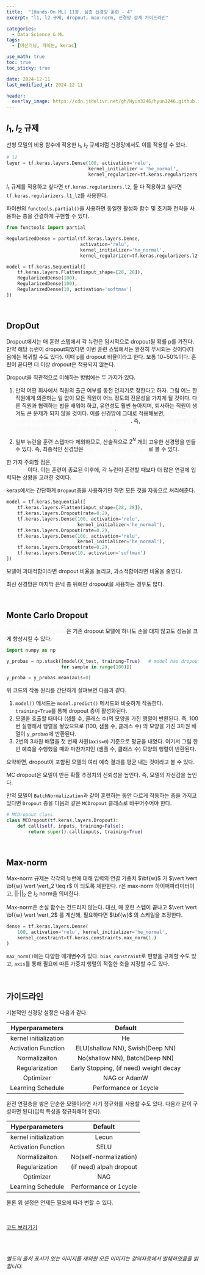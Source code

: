 ```yaml
---
title:  "[Hands-On ML] 11장. 심층 신경망 훈련 - 4"
excerpt: "l1, l2 규제, dropout, max-norm, 신경망 설계 가이드라인"

categories:
  - Data Science & ML
tags:
  - [머신러닝, 파이썬, keras]

use_math: true
toc: true
toc_sticky: true

date: 2024-12-11
last_modified_at: 2024-12-11

header:
  overlay_image: https://cdn.jsdelivr.net/gh/Hyun3246/hyun3246.github.io@master/image/overlay image/Hands-on ML.png
---
```

## $l_1$, $l_2$ 규제
선형 모델의 비용 함수에 적용한 $l_1$, $l_2$ 규제처럼 신경망에서도 이를 적용할 수 있다.

```python
# l2
layer = tf.keras.layers.Dense(100, activation='relu',
                              kernel_initializer = 'he_normal',
                              kernel_regularizer=tf.keras.regularizers.l2(0.01))
```

$l_1$ 규제를 적용하고 싶다면 `tf.keras.regularizers.l2`, 둘 다 적용하고 싶다면 `tf.keras.regularizers.l1_l2`를 사용한다.

파이썬의 `functools.partial()`을 사용하면 동일한 활성화 함수 및 초기화 전략을 사용하는 층을 간결하게 구현할 수 있다.

```python
from functools import partial

RegularizedDense = partial(tf.keras.layers.Dense,
                           activation='relu',
                           kernel_initializer='he_normal',
                           kernel_regularizer=tf.keras.regularizers.l2(0.01))

model = tf.keras.Sequential([
    tf.keras.layers.Flatten(input_shape=[28, 28]),
    RegularizedDense(100),
    RegularizedDense(100),
    RegularizedDense(10, activation='softmax')
])
```

<br/>

## DropOut
Dropout에서는 매 훈련 스텝에서 각 뉴런은 임시적으로 dropout될 확률 p를 가진다. 만약 해당 뉴런이 dropout되었다면 이번 훈련 스텝에서는 완전히 무시되는 것이다(다음에는 복귀할 수도 있다). 이때 p를 dropout 비율이라고 한다. 보통 10~50%이다. 훈련이 끝다면 더 이상 dropout은 적용되지 않는다.

Dropout을 직관적으로 이해하는 방법에는 두 가지가 있다.

1. 만약 어떤 회사에서 직원의 출근 여부를 동전 던지기로 정한다고 하자. 그럼 어느 한 직원에게 의존하는 일 없이 모든 직원이 어느 정도의 전문성을 가지게 될 것이다. 다른 직원과 협력하는 법을 배워야 하고, 유연성도 훨씬 높아지며, 퇴사하는 직원이 생겨도 큰 문제가 되지 않을 것이다. 이를 신경망에 그대로 적용해보면, <span style="color:#F5F5F7">각 뉴런은 스스로가 유용해져야 하고, 다른 뉴런에 의존할 수 없다</span>. 즉, <span style="color:#F5F5F7">입력 값의 작은 변화에 덜 민감해지며 신경망의 일반화 성능이 좋아진다</span>.

2. 일부 뉴런을 훈련 스텝마다 제외하므로, 산술적으로 $2^N$ 개의 고유한 신경망을 만들 수 있다. 즉, 최종적인 신경망은 <span style="color:#F5F5F7">많은 신경망을 앙상블한 결과</span>로 볼 수 있다.

한 가지 주의할 점은, <span style="color:#F5F5F7">훈련하는 동안 각 연결 가중치를 보존 확률(1-p)로 나누어주어야 한다는 점</span>이다. 이는 훈련이 종료된 이후에, 각 뉴런이 훈련할 때보다 더 많은 연결에 입력되는 상황을 고려한 것이다.

keras에서는 간단하게 `Dropout`층을 사용하기만 하면 모든 것을 자동으로 처리해준다.

```python
model = tf.keras.Sequential([
    tf.keras.layers.Flatten(input_shape=[28, 28]),
    tf.keras.layers.Dropout(rate=0.2),
    tf.keras.layers.Dense(100, activation='relu',
                          kernel_initializer='he_normal'),
    tf.keras.layers.Dropout(rate=0.2),
    tf.keras.layers.Dense(100, activation='relu',
                          kernel_initializer='he_normal'),
    tf.keras.layers.Dropout(rate=0.2),
    tf.keras.layers.Dense(10, activation='softmax')
])
```

모델이 과대적합이라면 dropout 비율을 늘리고, 과소적합이라면 비율을 줄인다.

최신 신경망은 마지막 은닉 층 뒤에만 dropout을 사용하는 경우도 많다.

<br/>

## Monte Carlo Dropout
<span style="color:#F5F5F7">몬테 카를로(MC) dropout</span>은 기존 dropout 모델에 하나도 손을 대지 않고도 성능을 크게 향상시킬 수 있다.

```python
import numpy as np

y_probas = np.stack([model(X_test, training=True)   # model has dropout layers
                    for sample in range(100)])

y_proba = y_probas.mean(axis=0)
```

위 코드의 작동 원리를 간단하게 살펴보면 다음과 같다.

1. `model()` 메서드는 `model.predict()` 메서드와 비슷하게 작동한다. `training=True`를 통해 dropout 층이 활성화된다.
2. 모델을 호출할 때마다 (샘플 수, 클래스 수)의 모양을 가진 행렬이 반환된다. 즉, 100번 실행해서 행렬을 쌓았으므로 (100, 샘플 수, 클래스 수) 의 모양을 가진 3차원 배열이 `y_probas`에 반환된다.
3. 2번의 3차원 배열을 첫 번째 차원(`axis=0`) 기준으로 평균을 내었다. 여기서 그럼 한 번 예측을 수행했을 때와 마찬가지인 (샘플 수, 클래스 수) 모양의 행렬이 반환된다.

요약하면, dropout이 포함된 모델의 여러 예측 결과를 평균 내는 것이라고 볼 수 있다.

MC dropout은 모델이 만든 확률 추정치의 신뢰성을 높인다. 즉, 모델의 자신감을 높인다.

만약 모델이 `BatchNormalization`과 같이 훈련하는 동안 다르게 작동하는 층을 가지고 있다면 `Dropout` 층을 다음과 같은 `MCDropout` 클래스로 바꾸어주어야 한다.

```python
# MCDropout class
class MCDropout(tf.keras.layers.Dropout):
    def call(self, inputs, training=False):
        return super().call(inputs, training=True)
```

<br/>

## Max-norm
Max-norm 규제는 각각의 뉴런에 대해 입력의 연결 가중치 $\bf{w}$ 가 $\vert \vert \bf{w} \vert \vert_2 \leq r$ 이 되도록 제한한다. r은 max-norm 하이퍼파라미터이고, $\vert \vert \cdot \vert \vert_2$ 은 $l_2$ norm을 의미한다.

Max-norm은 손실 함수는 건드리지 않는다. 대신, 매 훈련 스텝이 끝나고 $\vert \vert \bf{w} \vert \vert_2$ 를 계산해, 필요하다면 $\bf{w}$ 의 스케일을 조정한다.

```python
dense = tf.keras.layers.Dense(
    100, activation='relu', kernel_initializer='he_normal',
    kernel_constraint=tf.keras.constraints.max_norm(1.)
)
```
`max_norm()`에는 다양한 매개변수가 있다. `bias_constraint`로 편향을 규제할 수도 있고, `axis`를 통해 필요에 따른 가중치 행렬의 적절한 축을 지정할 수도 있다.

<br/>

## 가이드라인
기본적인 신경망 설정은 다음과 같다.

|Hyperparameters|Default|
|:--:|:--:|
|kernel initialization|He|
|Activation Function|ELU(shallow NN), Swish(Deep NN)|
|Normalizaiton|No(shallow NN), Batch(Deep NN)|
|Regularization|Early Stopping, (if need) weight decay|
|Optimizer|NAG or AdamW|
|Learning Schedule|Performance or 1cycle|

완전 연결층을 쌓은 단순한 모델이라면 자기 정규화를 사용할 수도 있다. 다음과 같이 구성하면 된다(입력 특성을 정규화해야 한다).

|Hyperparameters|Default|
|:--:|:--:|
|kernel initialization|Lecun|
|Activation Function|SELU|
|Normalizaiton|No(self-normalization)|
|Regularization|(if need) alpah dropout|
|Optimizer|NAG|
|Learning Schedule|Performance or 1cycle|

물론 위 설정은 언제든 필요에 따라 변할 수 있다.

<br/>

[코드 보러가기](https://github.com/Hyun3246/Code-Warehouse/blob/05a415c06e35712a2ec32013baf0f061cfe7d99a/Hands-On%20ML/Chapter_11_Training_Deep_Neural_Network.ipynb)


<br/>
<br/>

*별도의 출처 표시가 있는 이미지를 제외한 모든 이미지는 강의자료에서 발췌하였음을 밝힙니다.*